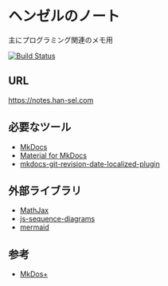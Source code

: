# ヘンゼルのノート

主にプログラミング関連のメモ用

[![Build Status](https://travis-ci.org/hansel-no-kioku/hansels-notes.svg?branch=master)](https://travis-ci.org/hansel-no-kioku/hansels-notes)

## URL

https://notes.han-sel.com

## 必要なツール

* [MkDocs](https://www.mkdocs.org/)
* [Material for MkDocs](https://squidfunk.github.io/mkdocs-material/)
* [mkdocs-git-revision-date-localized-plugin](https://github.com/timvink/mkdocs-git-revision-date-localized-plugin)

## 外部ライブラリ

* [MathJax](https://www.mathjax.org/)
* [js-sequence-diagrams](https://bramp.github.io/js-sequence-diagrams/)
* [mermaid](https://mermaidjs.github.io/)

## 参考

* [MkDos+](http://bwmarrin.github.io/MkDocsPlus/)
